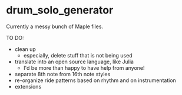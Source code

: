 # drum_solo_generator
 
Currently a messy bunch of Maple files.

TO DO:  
* clean up
     * especially, delete stuff that is not being used
* translate into an open source language, like Julia  
     * I'd be more than happy to have help from anyone!
* separate 8th note from 16th note styles
* re-organize ride patterns based on rhythm and on instrumentation
* extensions
